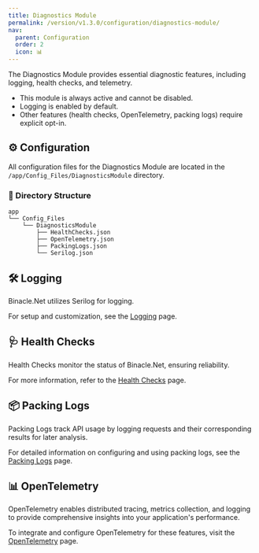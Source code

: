 ```yaml
---
title: Diagnostics Module
permalink: /version/v1.3.0/configuration/diagnostics-module/
nav:
  parent: Configuration
  order: 2
  icon: 📊
---
```


The Diagnostics Module provides essential diagnostic features, including logging, health checks, and telemetry.
- This module is always active and cannot be disabled.
- Logging is enabled by default.
- Other features (health checks, OpenTelemetry, packing logs) require explicit opt-in.

## ⚙️ Configuration
All configuration files for the Diagnostics Module are located in the `/app/Config_Files/DiagnosticsModule` directory.

### 📑 Directory Structure
```text
app
└── Config_Files
    └── DiagnosticsModule
        ├── HealthChecks.json
        ├── OpenTelemetry.json
        ├── PackingLogs.json
        └── Serilog.json
```

## 🛠️ Logging
Binacle.Net utilizes Serilog for logging.

For setup and customization, see the [Logging](./logging/) page.

## 🩺 Health Checks
Health Checks monitor the status of Binacle.Net, ensuring reliability.

For more information, refer to the [Health Checks](./health-checks/) page.

## 📦 Packing Logs
Packing Logs track API usage by logging requests and their corresponding results for later analysis.

For detailed information on configuring and using packing logs, see the [Packing Logs](./packing-logs/) page.

## 📊 OpenTelemetry
OpenTelemetry enables distributed tracing, metrics collection, and logging to provide comprehensive insights into your application's performance.

To integrate and configure OpenTelemetry for these features, visit the [OpenTelemetry](./open-telemetry/) page.